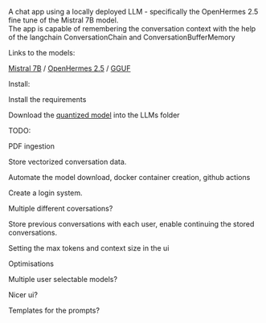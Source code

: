A chat app using a locally deployed LLM - specifically the OpenHermes 2.5 fine tune of the Mistral 7B model.  
The app is capable of remembering the conversation context with the help of the langchain ConversationChain and ConversationBufferMemory

Links to the models:

[Mistral 7B](https://github.com/mistralai/mistral-src) / [OpenHermes 2.5](https://huggingface.co/teknium/OpenHermes-2.5-Mistral-7B) / [GGUF](https://huggingface.co/TheBloke/OpenHermes-2.5-Mistral-7B-GGUF)

Install:

Install the requirements

Download the [quantized model](https://huggingface.co/TheBloke/OpenHermes-2.5-Mistral-7B-GGUF/blob/main/openhermes-2.5-mistral-7b.Q8_0.gguf) into the LLMs folder

TODO:

PDF ingestion

Store vectorized conversation data.

Automate the model download, docker container creation, github actions

Create a login system.

Multiple different coversations?

Store previous conversations with each user, enable continuing the stored conversations.

Setting the max tokens and context size in the ui

Optimisations

Multiple user selectable models?

Nicer ui?

Templates for the prompts?
